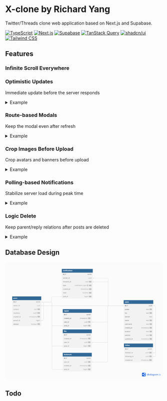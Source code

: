 # X-clone by Richard Yang

Twitter/Threads clone web application based on Next.js and Supabase.

[![TypeScript](https://img.shields.io/github/package-json/dependency-version/yyq1025/X-clone/dev/typescript?logo=typescript&logoColor=white&label=TypeScript&color=3178c6)](https://www.typescriptlang.org/)
[![Next.js](https://img.shields.io/github/package-json/dependency-version/yyq1025/X-clone/next?style=flat&logo=nextdotjs&logoColor=white&label=Next.js&color=black)](https://nextjs.org/)
[![Supabase](https://img.shields.io/github/package-json/dependency-version/yyq1025/X-clone/%40supabase%2Fsupabase-js?logo=supabase&logoColor=white&label=Supabase&color=3fcf8e)](https://supabase.com/)
[![TanStack Query](https://img.shields.io/github/package-json/dependency-version/yyq1025/X-clone/%40tanstack%2Freact-query?logo=reactquery&logoColor=white&label=TanStack%20Query&color=ff4154)](https://tanstack.com/query/latest)
[![shadcn/ui](https://img.shields.io/badge/shadcn%2Fui-black?logo=shadcnui)](https://ui.shadcn.com/)
[![Tailwind CSS](https://img.shields.io/github/package-json/dependency-version/yyq1025/X-clone/dev/tailwindcss?logo=tailwindcss&logoColor=white&label=Tailwind%20CSS&color=06b6d4)](https://tailwindcss.com/)

## Features

### Infinite Scroll Everywhere

### Optimistic Updates
Immediate update before the server responds
<details>
<summary>Example</summary>
<br/>

![update.gif](/docs/images/update.gif)
</details>

### Route-based Modals
Keep the modal even after refresh
<details>
<summary>Example</summary>
<br/>

![modal.gif](/docs/images/modal.gif)
</details>

### Crop Images Before Upload
Crop avatars and banners before upload
<details>
<summary>Example</summary>
<br/>

![crop.gif](/docs/images/crop.gif)
</details>

### Polling-based Notifications
Stabilize server load during peak time
<details>
<summary>Example</summary>
<br/>

![notification.gif](/docs/images/notification.gif)
</details>

### Logic Delete
Keep parent/reply relations after posts are deleted
<details>
<summary>Example</summary>
<br/>

![delete.gif](/docs/images/delete.gif)
</details>

## Database Design

[![X-clone.png](/docs/images/X-clone.png)](https://dbdiagram.io/d/X-clone-6676ef015a764b3c72253078)

## Todo
